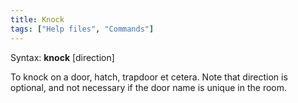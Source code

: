 ```yaml
---
title: Knock
tags: ["Help files", "Commands"]
---
```

Syntax: **knock** <doorname> \[direction\]

To knock on a door, hatch, trapdoor et cetera. Note that direction is
optional, and not necessary if the door name is unique in the room.
